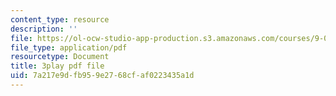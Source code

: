 ```yaml
---
content_type: resource
description: ''
file: https://ol-ocw-studio-app-production.s3.amazonaws.com/courses/9-00sc-introduction-to-psychology-fall-2011/7a217e9dfb959e2768cfaf0223435a1d_SjjGiqf96rI.pdf
file_type: application/pdf
resourcetype: Document
title: 3play pdf file
uid: 7a217e9d-fb95-9e27-68cf-af0223435a1d
---
```

